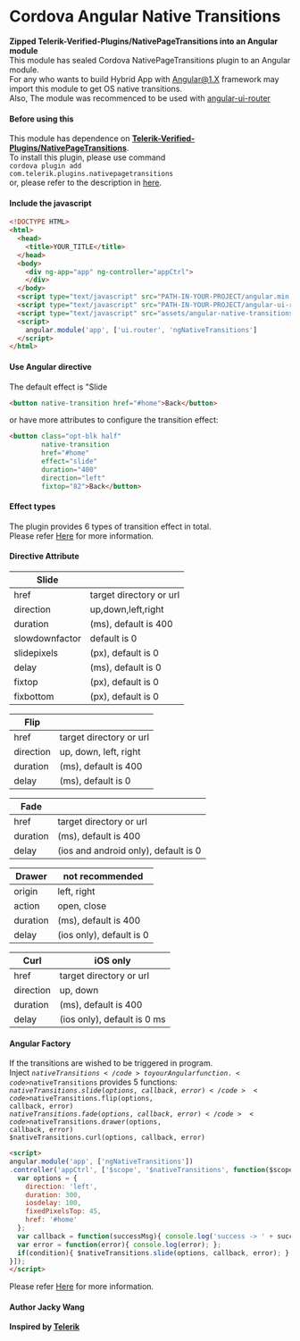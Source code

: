 # Cordova Angular Native Transitions  
**Zipped Telerik-Verified-Plugins/NativePageTransitions into an Angular module**  
This module has sealed Cordova NativePageTransitions plugin to an Angular module.  
For any who wants to build Hybrid App with Angular@1.X framework may import this module to get OS native transitions.  
Also, The module was recommenced to be used with [angular-ui-router][]

#### Before using this  
This module has dependence on [**Telerik-Verified-Plugins/NativePageTransitions**][].  
To install this plugin, please use command  
<code>cordova plugin add com.telerik.plugins.nativepagetransitions</code>  
or, please refer to the description in [here][].

#### Include the javascript
```html
<!DOCTYPE HTML>
<html>
  <head>
    <title>YOUR_TITLE</title>
  </head>
  <body>
    <div ng-app="app" ng-controller="appCtrl">
    </div>
  </body>
  <script type="text/javascript" src="PATH-IN-YOUR-PROJECT/angular.min.js"></script>
  <script type="text/javascript" src="PATH-IN-YOUR-PROJECT/angular-ui-router.min.js"></script>
  <script type="text/javascript" src="assets/angular-native-transitions.min.js"></script>
  <script>
    angular.module('app', ['ui.router', 'ngNativeTransitions']
  </script>
</html>
```

#### Use Angular directive
The default effect is "Slide  
```html
<button native-transition href="#home">Back</button>
```  
or have more attributes to configure the transition effect:  
```html
<button class="opt-blk half"
        native-transition
        href="#home"
        effect="slide"
        duration="400"
        direction="left"
        fixtop="82">Back</button>
```

#### Effect types
The plugin provides 6 types of transition effect in total.  
Please refer [Here](http://plugins.telerik.com/cordova/plugin/native-page-transitions) for more information.  

#### Directive Attribute
| Slide  |  |
|-------------|-------------|
|href|target directory or url|
|direction    |up,down,left,right|
|duration|(ms), default is 400|
|slowdownfactor|default is 0|
|slidepixels|(px), default is 0|
|delay|(ms), default is 0|
|fixtop|(px), default is 0|
|fixbottom|(px), default is 0|  

|Flip| |
|-------------|------------|
|href|target directory or url|
|direction|up, down, left, right|
|duration|(ms), default is 400|
|delay|(ms), default is 0|  

|Fade|   |
|--------------|------------|
|href|target directory or url|
|duration|(ms), default is 400|
|delay|(ios and android only), default is 0|  

|Drawer|not recommended  |
|--------------|------------|
|origin|left, right|
|action|open, close|
|duration|(ms), default is 400|
|delay|(ios only), default is 0|  

|Curl|iOS only|
|--------------|-------------|
|href|target directory or url|
|direction|up, down|
|duration|(ms), default is 400|
|delay|(ios only), default is 0 ms|  

#### Angular Factory
If the transitions are wished to be triggered in program.  
Inject <code>$nativeTransitions</code> to your Angular function.  
<code>$nativeTransitions</code> provides 5 functions:  
<code>$nativeTransitions.slide(options, callback, error)</code>  
<code>$nativeTransitions.flip(options, callback, error)</code>  
<code>$nativeTransitions.fade(options, callback, error)</code>  
<code>$nativeTransitions.drawer(options, callback, error)</code>  
<code>$nativeTransitions.curl(options, callback, error)</code>  
```html
<script>
angular.module('app', ['ngNativeTransitions'])
.controller('appCtrl', ['$scope', '$nativeTransitions', function($scope, $nativeTransitions){
  var options = {
    direction: 'left',
    duration: 300,
    iosdelay: 100,
    fixedPixelsTop: 45,
    href: '#home'
  };
  var callback = function(successMsg){ console.log('success -> ' + successMsg) };
  var error = function(error){ console.log(error); };
  if(condition){ $nativeTransitions.slide(options, callback, error); }
}]);
</script>
```  
Please refer [Here](http://plugins.telerik.com/cordova/plugin/native-page-transitions) for more information.  

#### Author Jacky Wang  
**Inspired by [Telerik](www.telerik.com)**  


[**Telerik-Verified-Plugins/NativePageTransitions**]:https://github.com/Telerik-Verified-Plugins/NativePageTransitions
[here]:https://github.com/Telerik-Verified-Plugins/NativePageTransitions
[angular-ui-router]:https://github.com/angular-ui/ui-router
